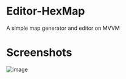 # Editor-HexMap
A simple map generator and editor on MVVM
# Screenshots
![image](https://user-images.githubusercontent.com/75575566/171409443-476461e5-6de9-4c6f-9e88-12e600e25d65.png)
